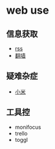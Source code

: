 # web use

## 信息获取
* [rss](./doc/sum_rss.md)
* [翻墙](./doc/sum_gfw.md)

## 疑难杂症
* [小米](./doc/sum_mi.md)

## 工具控
* monifocus
* trello
* toggl
